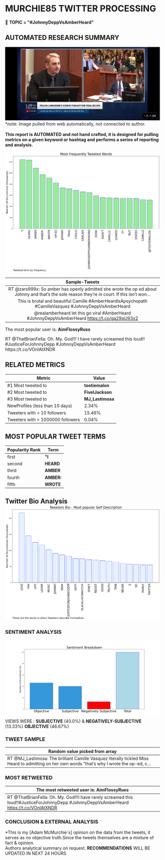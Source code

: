 # MURCHIE85 TWITTER PROCESSING 
&#x1F34E; **TOPIC = "#JohnnyDeppVsAmberHeard"**

## AUTOMATED RESEARCH SUMMARY

![image](assets/2022-05-26hashtagImage.png)*note: Image pulled from web automatically, not connected to author.
<br></br>
<b> This report is AUTOMATED and not hand crafted, it is designed for pulling metrics on a given keyword or hashtag and performs a series of reporting and analysis.</b>



![image](assets/2022-05-26TWEETS.png)



|                **Sample-Tweets**        |
| :-------------: |
| RT @zars999x: So amber has openly admitted she wrote the op ed about Johnny and that’s the sole reason they’re in court. If this isn’t won… |
| This is brutal and beautiful Camille #AmberHeardlsApsychopath #CamilleVazquez #JohnnyDeppVsAmberHeard |
| @realamberheard let this go viral #AmberHeard #JohnnyDeppVsAmberHeard https://t.co/ga29pU93x2 |

The most popular user is: **AimFlossyRuss**
<div class="alert alert-block alert-danger"> RT @ThatBrianFella: Oh. My. God!!!
I have rarely screamed this loud!!
#JusticeForJohnnyDepp 
#JohnnyDeppVsAmberHeard https://t.co/VOnIAtXNDR</div>

## RELATED METRICS<br>
| Metric | Value |
| ------------- | ------------- |
| #1 Most tweeted to  | **tootiemalon** |
| #2 Most tweeted to  | **FivelJackson** |
| #3 Most tweeted to  | **MJ_Lastimosa** |
| NewProfiles (less than 10 days) | 2.34%  |
| Tweeters with < 10 followers  | 15.46%|
| Tweeters with > 1000000 followers  | 0.04%  |



## MOST POPULAR TWEET TERMS 


| Popularity Rank  | Term |
| ------------- | ------------- |
| first  | **"I**  |
| second  | **HEARD**  |
| third  | **AMBER** |
| fourth  | **AMBER:**  |
| fifth  | **WROTE**  |


## Twitter Bio Analysis![image](assets/2022-05-26BIO.png)
### SENTIMENT ANALYSIS
![image](assets/2022-05-26sentiment.png)
VIEWS WERE : **SUBJECTIVE**  (40.0%) & **NEGATIVELY-SUBJECTIVE** (13.33%) **OBJECTIVE** (46.67%)

### TWEET SAMPLE 
| Random value picked from array |
| ------------- |
|RT @MJ_Lastimosa: The brilliant Camille Vasquez literally tickled Miss Heard to admitting on her own words “that’s why I wrote the op-ed, c… |

### MOST RETWEETED 

| The most retweeted user is: **AimFlossyRuss**  |
| ------------- |
| RT @ThatBrianFella: Oh. My. God!!!I have rarely screamed this loud!!#JusticeForJohnnyDepp #JohnnyDeppVsAmberHeard https://t.co/VOnIAtXNDR |

### CONCLUSION & EXTERNAL ANALYSIS

*This is my [Adam McMurchie`s] opinion on the data from the tweets, it serves as no objective truth.Since the tweets themselves are a mixture of fact & opinion.<br>
Authors analytical summary on request.
**RECOMMENDATIONS** WILL BE UPDATED IN NEXT  24 HOURS <br>